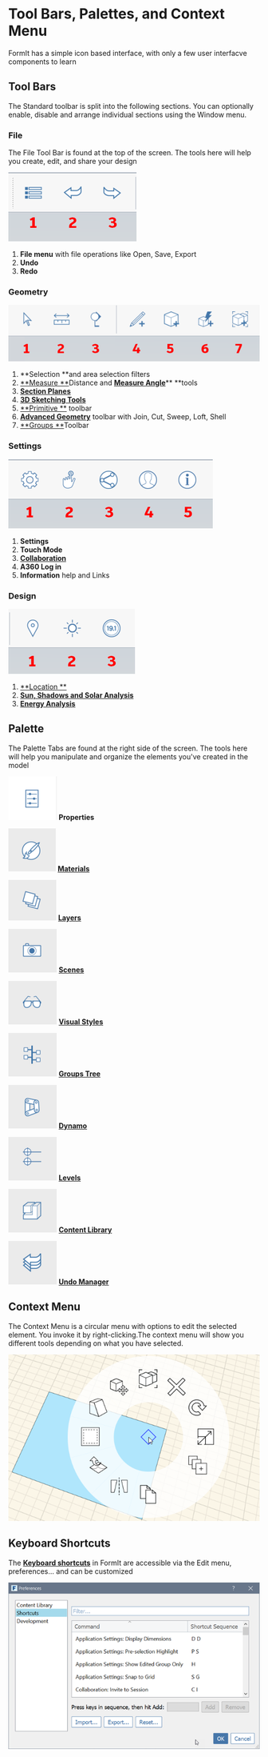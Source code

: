 # Tool Bars, Palettes, and Context Menu

FormIt has a simple icon based interface, with only a few user interfacve components to learn

## Tool Bars

The Standard toolbar is split into the following sections. You can optionally enable, disable and arrange individual sections using the Window menu.

### File

The File Tool Bar is found at the top of the screen. The tools here will help you create, edit, and share your design

![](/formit-introduction/images/file_tools.png)

1. **File menu** with file operations like Open, Save, Export
2. **Undo**
3. **Redo**

### Geometry

![](/formit-introduction/images/geometry_tools.png)

1. **Selection **and area selection filters
2. [**Measure **](/tool-library/measure-tool.md)Distance and [**Measure Angle**](/tool-library/measure-angle-tool.md)** **tools
3. [**Section Planes**](/tool-library/section-planes.md)
4. [**3D Sketching Tools**](/Building-the-Farnsworth-House/3D-Sketching.md)
5. [**Primitive **](/tool-library/placing-and-modifying-objects/place-primitive-object.md) toolbar
6. [**Advanced Geometry**](/Building-the-Farnsworth-House/Advanced-Modeling.md) toolbar with Join, Cut, Sweep, Loft, Shell
7. [**Groups **](/tool-library/groups.md)Toolbar

### Settings

![](/formit-introduction/images/settings_tools.png)

1. **Settings**
2. **Touch Mode**
3. [**Collaboration**](/tool-library/collaboration.md)
4. **A360 Log in**
5. **Information** help and Links

### Design

![](/formit-introduction/images/design_tools.png)

1. [**Location **](/tool-library/setting-location.md)
2. [**Sun, Shadows and Solar Analysis**](/tool-library/solar-analysis.md)
3. [**Energy Analysis**](/tool-library/energy-analysis.md)

## Palette

The Palette Tabs are found at the right side of the screen. The tools here will help you manipulate and organize the elements you've created in the model

![](/formit-introduction/images/Palette01_properties.png) **Properties**

![](/formit-introduction/images/Palette02_materials.png) [**Materials**](/tool-library/materials.md)

![](/formit-introduction/images/Palette03_layers.png) [**Layers**](/tool-library/Layers.md)

![](/formit-introduction/images/Palette04_scenes.png) [**Scenes**](/tool-library/scenes.md)

![](/formit-introduction/images/Palette05_Visual_styles.png) [**Visual Styles**](/tool-library/visual-styles.md)

![](/formit-introduction/images/Palette06_Groups.png) [**Groups Tree**](/tool-library/groups-tree.md)

![](/formit-introduction/images/Palette07_Dynamo.png) [**Dynamo**](/tool-library/dynamo.md)

![](/formit-introduction/images/Palette08_levels.png) [**Levels**](/tool-library/levels-and-area.md)

![](/formit-introduction/images/Palette09_content.png) [**Content Library**](/tool-library/content-library.md)

![](/formit-introduction/images/Palette10_undo.png) [**Undo Manager**](/tool-library/undo-manager.md)

## Context Menu

The Context Menu is a circular menu with options to edit the selected element. You invoke it by right-clicking.The context menu will show you different tools depending on what you have selected.

![](/formit-introduction/images/ContextMenu_Intro.png)

## Keyboard Shortcuts

The [**Keyboard shortcuts**](/Appendix/keyboard-shortcuts.md) in FormIt are accessible via the Edit menu, preferences... and can be customized

![](/formit-introduction/images/keyboardShortcuts.png)


